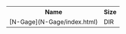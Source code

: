 <table>
<tr><th>Name</th><th>Size</th></tr>
<tr><td>
[N-Gage](N-Gage/index.html)
</td><td>DIR</td></tr>
</table>
